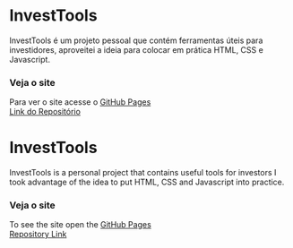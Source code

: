 # InvestTools
InvestTools é um projeto pessoal que contém ferramentas úteis para investidores, aproveitei a ideia para colocar em prática HTML, CSS e Javascript.

### Veja o site
Para ver o site acesse o [GitHub Pages](https://schumann7.github.io/InvestTools/)<br>
[Link do Repositório](https://github.com/schumann7/InvestTools.git)

# InvestTools
InvestTools is a personal project that contains useful tools for investors I took advantage of the idea to put HTML, CSS and Javascript into practice.

### Veja o site
To see the site open the [GitHub Pages](https://schumann7.github.io/InvestTools/)<br>
[Repository Link](https://github.com/schumann7/InvestTools.git)
